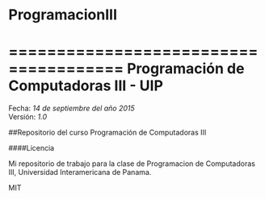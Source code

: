 # ProgramacionIII
======================================
Programación de Computadoras III - UIP
======================================


Fecha: _14 de septiembre del año 2015_ <br/>
Versión: _1.0_ <br/>

##Repositorio del curso Programación de Computadoras III

####Licencia

Mi repositorio de trabajo para la clase de Programacion de Computadoras III, Universidad Interamericana de Panama.

MIT

